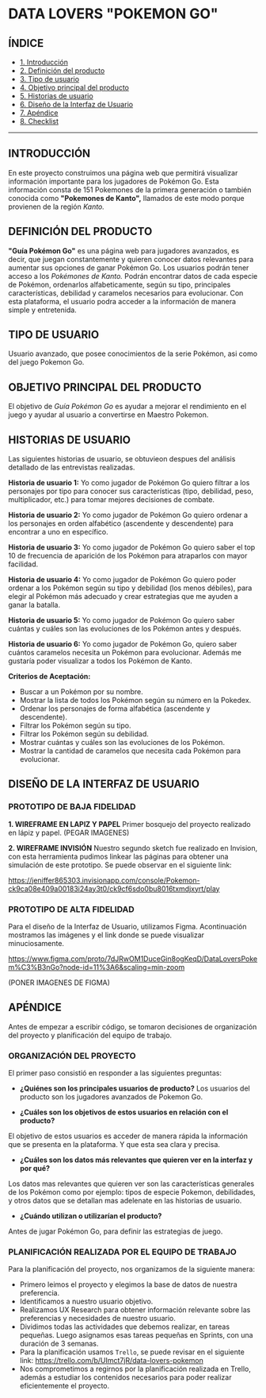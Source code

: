 # DATA LOVERS "POKEMON GO"

## ÍNDICE

* [1. Introducción](#1-Introducción)
* [2. Definición del producto](#2-Definición-del-producto)
* [3. Tipo de usuario](#3-Tipo-de-usuario)
* [4. Objetivo principal del producto](#4-Objetivo-principal-del-proyecto)
* [5. Historias de usuario](#6-Historias-de-usuarios)
* [6. Diseño de la Interfaz de Usuario](#7-Diseño-de-la-interfaz-de-usuario)
* [7. Apéndice](#8-Apéndice)
* [8. Checklist](#9-checklist)

***

## INTRODUCCIÓN

En este proyecto construimos una página web que permitirá visualizar información importante para los jugadores de Pokémon Go. Esta información consta de  151 Pokemones de la primera generación o  también conocida como **"Pokemones de Kanto",** llamados de este modo porque provienen de la región _Kanto._



## DEFINICIÓN DEL PRODUCTO

**"Guía Pokémon Go"** es una página web para jugadores avanzados, es decir, que juegan constantemente y quieren conocer datos relevantes para aumentar sus opciones de ganar Pokémon Go.
Los usuarios podrán tener acceso a los _Pokémones de  Kanto._ Podrán encontrar datos de cada especie de Pokémon, ordenarlos alfabeticamente, según su tipo, principales características, debilidad y caramelos necesarios para evolucionar.
Con esta plataforma, el usuario podra acceder a la información de manera simple y entretenida.

## TIPO DE USUARIO

Usuario avanzado, que posee conocimientos de la serie Pokémon, asi como del juego Pokemon Go.

## OBJETIVO PRINCIPAL DEL PRODUCTO

El objetivo de _Guía Pokémon Go_ es ayudar a mejorar el rendimiento en el juego y ayudar al usuario a convertirse en  Maestro Pokemon.

## HISTORIAS DE USUARIO

Las siguientes historias de usuario, se obtuvieon despues del análisis detallado de las entrevistas realizadas.

**Historia de usuario 1:**
Yo como jugador de Pokémon Go quiero filtrar a los personajes por tipo para conocer sus características (tipo, debilidad, peso, multiplicador, etc.) para tomar mejores decisiones de combate.

**Historia de usuario 2:**
Yo como jugador de Pokémon Go quiero ordenar a los personajes en orden alfabético (ascendente y descendente) para encontrar a uno en específico.

**Historia de usuario 3:**
Yo como jugador de Pokémon Go quiero saber el top 10 de frecuencia de aparición de los Pokémon para atraparlos con mayor facilidad.

**Historia de usuario 4:**
Yo como jugador de Pokémon Go quiero poder ordenar a los Pokémon según su tipo y debilidad (los menos débiles), para elegir al Pokémon más adecuado y crear estrategias que me ayuden a ganar la batalla.

**Historia de usuario 5:**
Yo como jugador de Pokémon Go quiero saber cuántas y cuáles son las evoluciones de los Pokémon antes y después.

**Historia de usuario 6:**
Yo como jugador de Pokémon Go, quiero saber cuántos caramelos necesita un Pokémon para evolucionar. Además me gustaría poder visualizar a todos los Pokémon de Kanto.

**Criterios de Aceptación:**

 - Buscar a un Pokémon por su nombre.
 - Mostrar la lista de todos los Pokémon según su número en la Pokedex.
 - Ordenar los personajes de forma alfabética (ascendente y descendente).
 - Filtrar los Pokémon según su tipo.
 - Filtrar los Pokémon según su debilidad.
 - Mostrar cuántas y cuáles son las evoluciones de los Pokémon.
 - Mostrar la cantidad de caramelos que necesita cada Pokémon para evolucionar.

## DISEÑO DE LA INTERFAZ DE USUARIO

### PROTOTIPO DE BAJA FIDELIDAD
**1. WIREFRAME EN LAPIZ Y PAPEL**
Primer bosquejo del proyecto realizado en lápiz y papel.
(PEGAR IMAGENES)

**2. WIREFRAME INVISIÓN**
 Nuestro segundo sketch fue realizado en Invision, con esta herramienta pudimos linkear las páginas para obtener una simulación de este prototipo. Se puede observar en el siguiente link:

https://jeniffer865303.invisionapp.com/console/Pokemon-ck9ca08e409a00183i24ay3t0/ck9cf6sdo0bu8016txmdjxyrt/play

### PROTOTIPO DE  ALTA FIDELIDAD

Para el diseño de la Interfaz de Usuario, utilizamos Figma. Acontinuación mostramos las imágenes y el link donde se puede visualizar minuciosamente.

https://www.figma.com/proto/7dJRwOM1DuceGin8ogKeqD/DataLoversPokem%C3%B3nGo?node-id=11%3A6&scaling=min-zoom

(PONER IMAGENES DE FIGMA)

## APÉNDICE

Antes de empezar a escribir código, se tomaron decisiones de organización del proyecto y planificación del equipo de trabajo.

### ORGANIZACIÓN DEL PROYECTO
 El primer paso consistió en responder a las siguientes preguntas:

 -   **¿Quiénes son los principales usuarios de producto?**
Los usuarios del producto son los jugadores avanzados de Pokemon Go.

 -   **¿Cuáles son los objetivos de estos usuarios en relación con el producto?**

El objetivo de estos usuarios es acceder de manera rápida la información que se presenta en la plataforma. Y que esta sea clara y precisa.

 - **¿Cuáles son los datos más relevantes que quieren ver en la interfaz y por qué?**

 Los datos mas relevantes que quieren ver son las características generales de los Pokémon como por ejemplo: tipos de especie Pokemon, debilidades, y otros datos que se detallan mas adelenate en las historias de usuario.

 - **¿Cuándo utilizan o utilizarían el producto?**

Antes de jugar Pokémon Go,  para definir las estrategias de juego.

### PLANIFICACIÓN REALIZADA POR EL EQUIPO DE TRABAJO

Para la planificación del proyecto, nos organizamos de la siguiente manera:

 - Primero leimos el proyecto y elegimos la base de datos de nuestra preferencia.
 - Identificamos a nuestro usuario objetivo.
 - Realizamos UX Research para obtener información relevante sobre las preferencias y necesidades de nuestro usuario.
 - Dividimos todas las actividades que debemos realizar, en tareas pequeñas. Luego asignamos esas tareas pequeñas en Sprints, con una duración de 3 semanas.
 - Para la planificación usamos `Trello`, se puede revisar en el siguiente link: https://trello.com/b/UImct7jR/data-lovers-pokemon
 - Nos comprometimos a regirnos por la planificación realizada en Trello, además a estudiar los contenidos necesarios para poder realizar eficientemente el proyecto.
